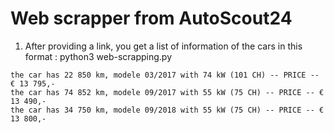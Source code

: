 # Web scrapper from AutoScout24
1. After providing a link, you get a list of information of the cars in this format :
python3 web-scrapping.py
```
the car has 22 850 km, modele 03/2017 with 74 kW (101 CH) -- PRICE -- € 13 795,-  
the car has 74 852 km, modele 09/2017 with 55 kW (75 CH) -- PRICE -- € 13 490,-  
the car has 34 750 km, modele 09/2018 with 55 kW (75 CH) -- PRICE -- € 13 800,-  
```
